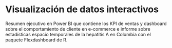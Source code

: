 # Visualización de datos interactivos
 Resumen ejecutivo en Power BI que contiene los KPI de ventas y dashboard sobre el comportamiento de cliente en e-commerce e informe sobre estadísticas espacio temporales de la hepatitis A en Colombia con el paquete Flexdashboard de R.
